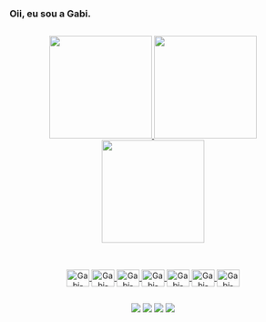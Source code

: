 ### Oii, eu sou a Gabi.
##
<div align="center">
  <a href="https://github.com/GabbiReis">
    
  <img height="180em" src="https://github-profile-summary-cards.vercel.app/api/cards/profile-details?username=GabbiReis&theme=monokai"/>
  <img height="180em" src="http://github-profile-summary-cards.vercel.app/api/cards/stats?username=GabbiReis&theme=monokai"/>
  <img height="180em" src="http://github-profile-summary-cards.vercel.app/api/cards/repos-per-language?username=GabbiReis&theme=monokai"/>
</div>
  
  ##
  
<div align="center" style="display: inline_block"><br>
  <img align="center" alt="Gabi-Docker" height="30" width="40" src="https://icongr.am/devicon/docker-original-wordmark.svg?size=128&color=currentColor">
  <img align="center" alt="Gabi-Git" height="30" width="40" src="https://icongr.am/devicon/git-original.svg?size=128&color=currentColor">
  <img align="center" alt="Gabi-React" height="30" width="40" src="https://icongr.am/devicon/react-original.svg?size=128&color=currentColor">
  <img align="center" alt="Gabi-HTML" height="30" width="40" src="https://icongr.am/devicon/html5-original.svg?size=128&color=currentColor">
  <img align="center" alt="Gabi-CSS" height="30" width="40" src="https://icongr.am/devicon/css3-original.svg?size=128&color=currentColor">
  <img align="center" alt="Gabi-Python" height="30" width="40" src="https://icongr.am/devicon/python-original.svg?size=128&color=currentColor">
  <img align="center" alt="Gabi-Csharp" height="30" width="40" src="https://icongr.am/devicon/csharp-original.svg?size=128&color=currentColor">
</div>

  ##
  <div align="center">
  <a href="https://instagram.com/" target="_blank"><img src="https://user-images.githubusercontent.com/100102288/167848802-d8145e01-7ef0-4491-85a3-affda0e635e6.png" target="_blank"></a>
 <a href="https://discord.gg/" target="_blank"><img src="https://user-images.githubusercontent.com/100102288/167849027-7a54e181-8a96-4525-82e9-814291d567d7.png" target="_blank"></a> 
  <a href = "mailto:gabrielastefanereis@gmail.com"><img src="https://user-images.githubusercontent.com/100102288/167850290-f2aa17a9-b10c-4673-aeca-1b5b9ea9cb5d.png" target="_blank"></a>
  <a href="https://www.linkedin.com/in/gabi-reis/" target="_blank"><img src="https://user-images.githubusercontent.com/100102288/167848208-0d937b77-f2ef-416a-8ece-8902e273f15e.png" target="_blank"></a> 
    
  </div>
    
